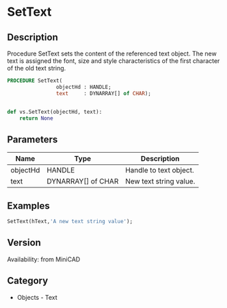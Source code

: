 # SetText

## Description
Procedure SetText sets the content of the referenced text object. The new text is assigned the font, size and style characteristics of the first character of the old text string.

```pascal
PROCEDURE SetText(
				objectHd : HANDLE;
				text     : DYNARRAY[] of CHAR);
```

```python

def vs.SetText(objectHd, text):
    return None
```

## Parameters
|Name|Type|Description|
|---|---|---|
|objectHd|HANDLE|Handle to text object.|
|text|DYNARRAY[] of CHAR|New text string value.|

## Examples
```pascal
SetText(hText,'A new text string value');
```

## Version
Availability: from MiniCAD
## Category
* Objects - Text

